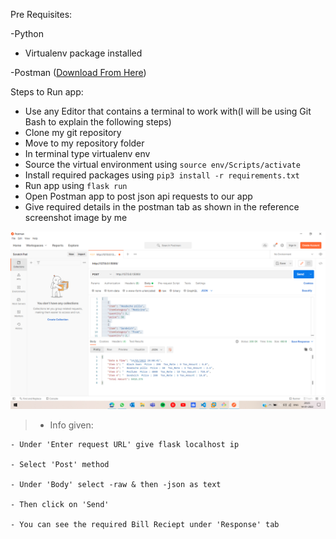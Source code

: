 Pre Requisites:

  -Python
  - Virtualenv package installed
  
  -Postman ([Download From Here](https://www.postman.com/downloads/))
  
 
Steps to Run app:
  - Use any Editor that contains a terminal to work with(I will be using Git Bash to explain the following steps)
  - Clone my git repository
  - Move to my repository folder
  - In terminal type virtualenv env
  - Source the virtual environment using `source env/Scripts/activate`
  - Install required packages using `pip3 install -r requirements.txt`
  - Run app using `flask run`
  - Open Postman app to post json api requests to our app
  - Give required details in the postman tab as shown in the reference screenshot image by me
  
  ![Reference Screenshot](https://github.com/JaneethReddy/AntStack-API-Request-Bill/blob/2afbc32515613be47d71b50500c27dc9ad3415eb/Screenshot%20(186).png)
  
  
  >- Info given:
  >
    - Under 'Enter request URL' give flask localhost ip
    
    - Select 'Post' method
    
    - Under 'Body' select -raw & then -json as text
    
    - Then click on 'Send'
    
    - You can see the required Bill Reciept under 'Response' tab
  
